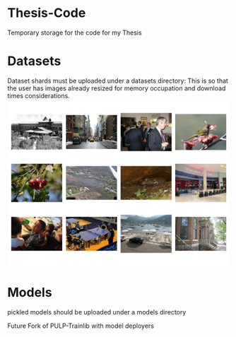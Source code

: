 # Thesis-Code
Temporary storage for the code for my Thesis
# Datasets
Dataset shards must be uploaded under a datasets directory:
  This is so that the user has images already resized for memory occupation and download times considerations.
  <img src="/assets/wakevision_random.png" width="600" alt="Diagram">
# Models
pickled models should be uploaded under a models directory

Future Fork of PULP-Trainlib with model deployers
